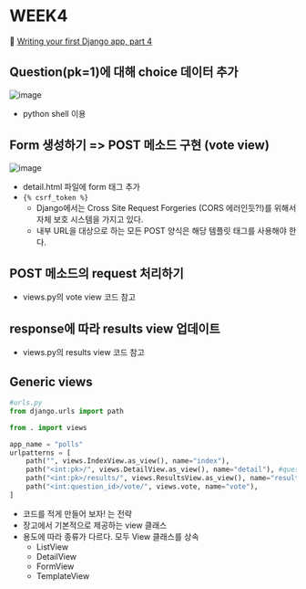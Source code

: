 # WEEK4

🔗 [Writing your first Django app, part 4](https://docs.djangoproject.com/en/5.0/intro/tutorial04/)

## Question(pk=1)에 대해 choice 데이터 추가

![image](https://github.com/naya-h2/Django-Study/assets/103186362/dcff5278-b4e0-4df6-b429-aa96af81389f)

- python shell 이용

## Form 생성하기 => POST 메소드 구현 (vote view)

![image](https://github.com/naya-h2/Django-Study/assets/103186362/842f3ffe-80a0-4599-9784-031c5a7cd72b)

- detail.html 파일에 form 태그 추가
- `{% csrf_token %}`
  - Django에서는 Cross Site Request Forgeries (CORS 에러인듯?!)를 위해서 자체 보호 시스템을 가지고 있다.
  - 내부 URL을 대상으로 하는 모든 POST 양식은 해당 템플릿 태그를 사용해야 한다.

## POST 메소드의 request 처리하기

- views.py의 vote view 코드 참고

## response에 따라 results view 업데이트

- views.py의 results view 코드 참고

## Generic views

```py
#urls.py
from django.urls import path

from . import views

app_name = "polls"
urlpatterns = [
    path("", views.IndexView.as_view(), name="index"),
    path("<int:pk>/", views.DetailView.as_view(), name="detail"), #question_id -> pk로 변경
    path("<int:pk>/results/", views.ResultsView.as_view(), name="results"), #ResultsView
    path("<int:question_id>/vote/", views.vote, name="vote"),
]
```

- 코드를 적게 만들어 보자! 는 전략
- 장고에서 기본적으로 제공하는 view 클래스
- 용도에 따라 종류가 다르다. 모두 View 클래스를 상속
  - ListView
  - DetailView
  - FormView
  - TemplateView
